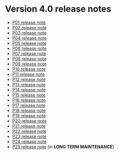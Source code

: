 Version 4.0 release notes
=========================

- [P01 release note](/resource/docs/versions/releasenote-patchlevel-01)
- [P02 release note](/resource/docs/versions/releasenote-patchlevel-02)
- [P03 release note](/resource/docs/versions/releasenote-patchlevel-03)
- [P04 release note](/resource/docs/versions/releasenote-patchlevel-04)
- [P05 release note](/resource/docs/versions/releasenote-patchlevel-05)
- [P06 release note](/resource/docs/versions/releasenote-patchlevel-06)
- [P07 release note](/resource/docs/versions/releasenote-patchlevel-07)
- [P08 release note](/resource/docs/versions/releasenote-patchlevel-08)
- [P09 release note](/resource/docs/versions/releasenote-patchlevel-09)
- [P10 release note](/resource/docs/versions/releasenote-patchlevel-10)
- [P11 release note](/resource/docs/versions/releasenote-patchlevel-11)
- [P12 release note](/resource/docs/versions/releasenote-patchlevel-12)
- [P13 release note](/resource/docs/versions/releasenote-patchlevel-13)
- [P14 release note](/resource/docs/versions/releasenote-patchlevel-14)
- [P15 release note](/resource/docs/versions/releasenote-patchlevel-15)
- [P16 release note](/resource/docs/versions/releasenote-patchlevel-16)
- [P17 release note](/resource/docs/versions/releasenote-patchlevel-17)
- [P18 release note](/resource/docs/versions/releasenote-patchlevel-18)
- [P19 release note](/resource/docs/versions/releasenote-patchlevel-19)
- [P20 release note](/resource/docs/versions/releasenote-patchlevel-20)
- [P21 release note](/resource/docs/versions/releasenote-patchlevel-21)
- [P22 release note](/resource/docs/versions/releasenote-patchlevel-22)
- [P23 release note](/resource/docs/versions/releasenote-patchlevel-23)
- [P24 release note](/resource/docs/versions/releasenote-patchlevel-24)
- [P25 release note](/resource/docs/versions/releasenote-patchlevel-25) (in **LONG TERM MAINTENANCE**)
